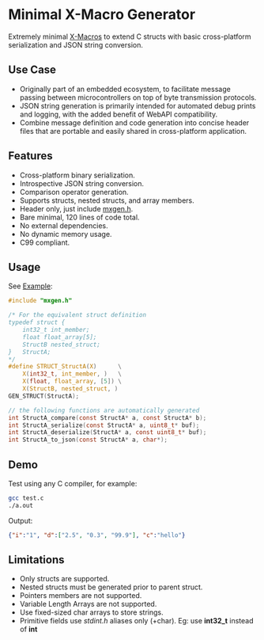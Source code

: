 # Minimal X-Macro Generator

Extremely minimal [X-Macros](https://en.wikipedia.org/wiki/X_Macro) to extend C structs with basic cross-platform serialization and JSON string conversion. 

## Use Case
- Originally part of an embedded ecosystem, to facilitate message passing between microcontrollers on top of byte transmission protocols.
- JSON string generation is primarily intended for automated debug prints and logging, with the added benefit of WebAPI compatibility.
- Combine message definition and code generation into concise header files that are portable and easily shared in cross-platform application.

## Features

- Cross-platform binary serialization.
- Introspective JSON string conversion.
- Comparison operator generation.
- Supports structs, nested structs, and array members.
- Header only, just include [mxgen.h](./mxgen.h).
- Bare minimal, 120 lines of code total.
- No external dependencies.
- No dynamic memory usage.
- C99 compliant.


## Usage

See [Example](./test.c):
```C
#include "mxgen.h"

/* For the equivalent struct definition
typedef struct {
    int32_t int_member;
    float float_array[5];
    StructB nested_struct;
}   StructA;
*/
#define STRUCT_StructA(X)      \
    X(int32_t, int_member, )   \
    X(float, float_array, [5]) \
    X(StructB, nested_struct, )
GEN_STRUCT(StructA);

// the following functions are automatically generated 
int StructA_compare(const StructA* a, const StructA* b);
int StructA_serialize(const StructA* a, uint8_t* buf);
int StructA_deserialize(StructA* a, const uint8_t* buf);
int StructA_to_json(const StructA* a, char*);
```

## Demo

Test using any C compiler, for example:

```bash
gcc test.c
./a.out
```
Output:
```json
{"i":"1", "d":["2.5", "0.3", "99.9"], "c":"hello"}
```

## Limitations

- Only structs are supported.
- Nested structs must be generated prior to parent struct.
- Pointers members are not supported.
- Variable Length Arrays are not supported.
- Use fixed-sized char arrays to store strings.
- Primitive fields use *stdint.h* aliases only (+char). Eg: use **int32_t** instead of **int**
